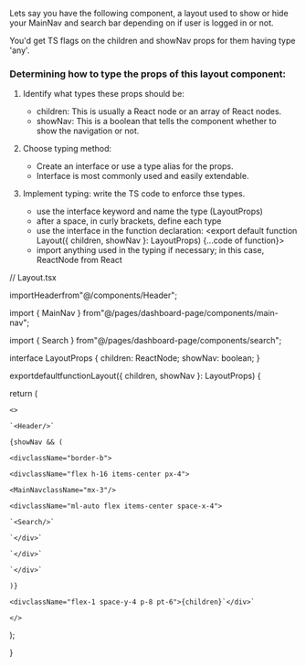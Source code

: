 Lets say you have the following component, a layout used to show or hide your MainNav and search bar depending on if user is logged in or not.

You'd get TS flags on the children and showNav props for them having type 'any'.

### Determining how to type the props of this layout component:

1) Identify what types these props should be:

   - children: This is usually a React node or an array of React nodes.
   - showNav: This is a boolean that tells the component whether to show the navigation or not.
2) Choose typing method:

   - Create an interface or use a type alias for the props.
   - Interface is most commonly used and easily extendable.
3) Implement typing: write the TS code to enforce thse types.

   - use the interface keyword and name the type (LayoutProps)
   - after a space, in curly brackets, define each type
   - use the interface in the function declaration: <export default function Layout({ children, showNav }: LayoutProps) {...code of function}>
   - import anything used in the typing if necessary; in this case, ReactNode from React

// Layout.tsx

importHeaderfrom"@/components/Header";

import { MainNav } from"@/pages/dashboard-page/components/main-nav";

import { Search } from"@/pages/dashboard-page/components/search";

interface LayoutProps {
    children: ReactNode;
    showNav: boolean;
}

exportdefaultfunctionLayout({ children, showNav }: LayoutProps) {

  return (

    <>

    `<Header/>`

    {showNav && (

    <divclassName="border-b">

    <divclassName="flex h-16 items-center px-4">

    <MainNavclassName="mx-3"/>

    <divclassName="ml-auto flex items-center space-x-4">

    `<Search/>`

    `</div>`

    `</div>`

    `</div>`

    )}

    <divclassName="flex-1 space-y-4 p-8 pt-6">{children}`</div>`

    </>

  );

}
